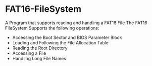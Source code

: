 # FAT16-FileSystem
A Program that supports reading and handling a FAT16 File
The FAT16 FileSystem Supports the following operations:

* Accessing the Boot Sector and BIOS Parameter Block
* Loading and Following the File Allocation Table
* Reading the Root Directory 
* Accessing a File
* Handling Long File Names
